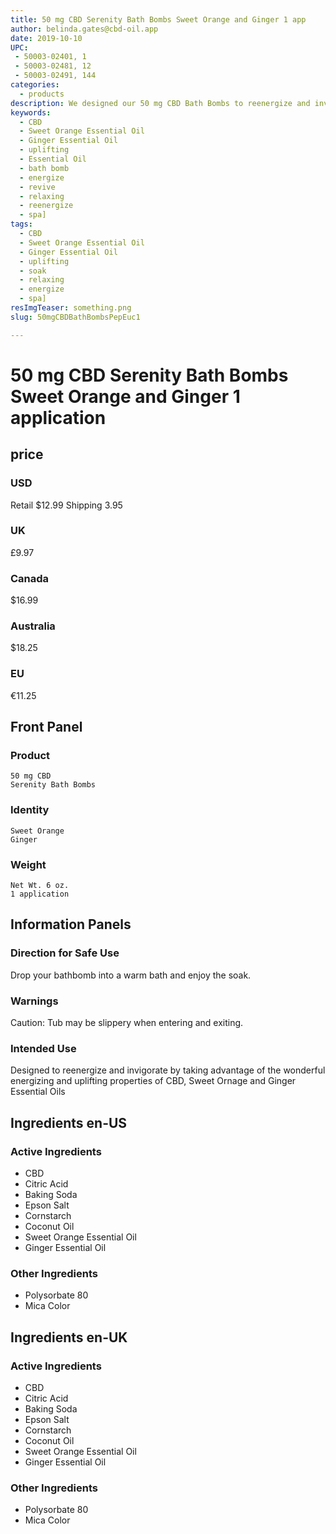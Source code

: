 ```yaml
---
title: 50 mg CBD Serenity Bath Bombs Sweet Orange and Ginger 1 app
author: belinda.gates@cbd-oil.app
date: 2019-10-10
UPC: 
 - 50003-02401, 1
 - 50003-02481, 12
 - 50003-02491, 144
categories:
  - products
description: We designed our 50 mg CBD Bath Bombs to reenergize and invigorate by taking advantage of the wonderful energizing and uplifting properties of CBD, Sweet Ornage and Ginger Essential Oils. Educate Yourself. Learn more now about research regarding active ingredients. Buy now for $12.99 USD.
keywords: 
  - CBD
  - Sweet Orange Essential Oil
  - Ginger Essential Oil
  - uplifting
  - Essential Oil
  - bath bomb
  - energize
  - revive
  - relaxing
  - reenergize
  - spa]
tags: 
  - CBD
  - Sweet Orange Essential Oil
  - Ginger Essential Oil
  - uplifting
  - soak
  - relaxing
  - energize
  - spa]
resImgTeaser: something.png
slug: 50mgCBDBathBombsPepEuc1

---
```


# 50 mg CBD Serenity Bath Bombs Sweet Orange and Ginger 1 application
## price
### USD
Retail $12.99
Shipping 3.95
### UK
£9.97
### Canada
$16.99
### Australia
$18.25
### EU
€11.25
## Front Panel
### Product
    50 mg CBD
    Serenity Bath Bombs 
### Identity
    Sweet Orange
    Ginger
### Weight
    Net Wt. 6 oz.
    1 application
## Information Panels
### Direction for Safe Use
Drop your bathbomb into a warm bath and enjoy the soak.

### Warnings
<span class="WarningTheme">
  Caution: Tub may be slippery when entering and exiting.
</span>

### Intended Use
Designed to reenergize and invigorate by taking advantage of the wonderful energizing and uplifting properties of CBD, Sweet Ornage and Ginger Essential Oils
## Ingredients en-US 
### Active Ingredients
* CBD
* Citric Acid
* Baking Soda
* Epson Salt
* Cornstarch
* Coconut Oil
* Sweet Orange Essential Oil
* Ginger Essential Oil
### Other Ingredients
* Polysorbate 80
* Mica Color
## Ingredients en-UK 
### Active Ingredients
* CBD
* Citric Acid
* Baking Soda
* Epson Salt
* Cornstarch
* Coconut Oil
* Sweet Orange Essential Oil
* Ginger Essential Oil
### Other Ingredients
* Polysorbate 80
* Mica Color
